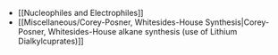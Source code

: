 - [[Nucleophiles and Electrophiles]]
- [[Miscellaneous/Corey-Posner, Whitesides-House Synthesis|Corey-Posner, Whitesides-House alkane synthesis (use of Lithium Dialkylcuprates)]]
